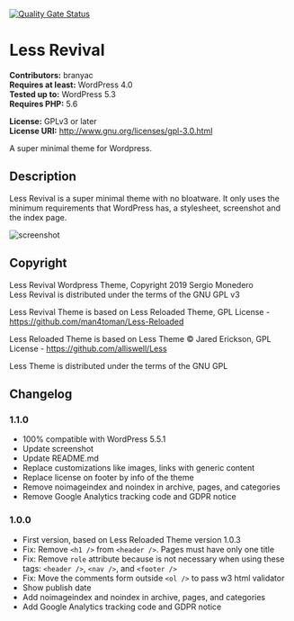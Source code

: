[![Quality Gate Status](https://sonarcloud.io/api/project_badges/measure?project=Branyac_Less-Revival&metric=alert_status)](https://sonarcloud.io/dashboard?id=Branyac_Less-Revival)

# Less Revival
**Contributors:** branyac  
**Requires at least:** WordPress 4.0  
**Tested up to:** WordPress 5.3  
**Requires PHP:** 5.6  

**License:** GPLv3 or later  
**License URI:** http://www.gnu.org/licenses/gpl-3.0.html

A super minimal theme for Wordpress.

## Description

Less Revival is a super minimal theme with no bloatware. It only uses the minimum requirements that WordPress has, a stylesheet, screenshot and the index page.

![screenshot](https://raw.githubusercontent.com/Branyac/Less-Revival/master/screenshot.png)

## Copyright
Less Revival Wordpress Theme, Copyright 2019 Sergio Monedero  
Less Revival is distributed under the terms of the GNU GPL v3

Less Revival Theme is based on Less Reloaded Theme, GPL License - https://github.com/man4toman/Less-Reloaded

Less Reloaded Theme is based on Less Theme © Jared Erickson, GPL License - https://github.com/alliswell/Less

Less Theme is distributed under the terms of the GNU GPL

## Changelog

### 1.1.0
* 100% compatible with WordPress 5.5.1
* Update screenshot
* Update README.md
* Replace customizations like images, links with generic content
* Replace license on footer by info of the theme
* Remove noimageindex and noindex in archive, pages, and categories
* Remove Google Analytics tracking code and GDPR notice

### 1.0.0
* First version, based on Less Reloaded Theme version 1.0.3
* Fix: Remove `<h1 />` from `<header />`. Pages must have only one title
* Fix: Remove `role` attribute because is not necessary when using these tags: `<header />`, `<nav />`, and `<footer />`
* Fix: Move the comments form outside `<ol />` to pass w3 html validator
* Show publish date
* Add noimageindex and noindex in archive, pages, and categories
* Add Google Analytics tracking code and GDPR notice
